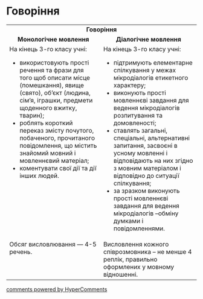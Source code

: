 <div id="hypercomments_widget" class="js-hypercomments-widget invisible"></div>

# Говоріння

<table>
    <td align="center" colspan="2"><b>Говоріння</b></td>
  </tr>
            <tr>
                <td align="center"><b>Монологічне мовлення</b></td>
                <td align="center"><b>Діалогічне мовлення</b></td>
            </tr>
            <tr>
<td style="vertical-align:top !important;">
На кінець 3-го класу учні: 
<ul>
<li>використовують прості речення та фрази для того щоб описати місце (помешкання), явище (свято), об’єкт (людина, сім’я, іграшки, предмети щоденного вжитку, тварин);</li>
<li>роблять короткий переказ змісту почутого, побаченого, прочитаного повідомлення, що містить знайомий мовний і мовленнєвий матеріал;</li>
<li>коментувати свої дії та дії інших людей.</li>
</ul>
</td>
<td style="vertical-align:top !important;">
На кінець 3-го класу учні:
<ul>
<li>підтримують елементарне спілкування у межах мікродіалогів етикетного характеру;</li>
<li>виконують прості мовленнєві завдання для ведення мікродіалогів  розпитування та домовленості;</li>
<li>ставлять загальні, спеціальні, альтернативні запитання, засвоєні в усному мовленні і відповідають на них згідно з мовним матеріалом і відповідно до ситуації спілкування;</li>
<li>за зразком виконують прості мовленнєві завдання для ведення мікродіалогів –обміну думками і повідомленнями.</li>
</ul>
</td>
            <tr>
<td style="vertical-align:top !important;">
Обсяг висловлювання — 4-5 речень.
</td>
<td style="vertical-align:top !important;">
Висловлення кожного співрозмовника – не менше 4 реплік, правильно оформлених у мовному відношенні.
</td>
</table>

<div class="js-hypercomments-container">
    <a href="http://hypercomments.com" class="hc-link" title="comments widget">comments powered by HyperComments</a>
</div>